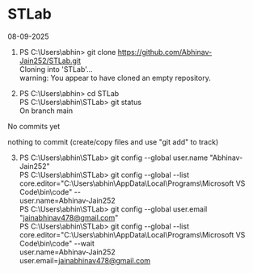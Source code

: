 # STLab

08-09-2025

1. PS C:\Users\abhin> git clone https://github.com/Abhinav-Jain252/STLab.git<br/>
Cloning into 'STLab'...<br/>
warning: You appear to have cloned an empty repository.<br/>

2. PS C:\Users\abhin> cd STLab<br/>
PS C:\Users\abhin\STLab> git status<br/>
On branch main<br/>

No commits yet<br/>

nothing to commit (create/copy files and use "git add" to track)<br/>


3. PS C:\Users\abhin\STLab> git config --global user.name "Abhinav-Jain252"<br/>
PS C:\Users\abhin\STLab> git config --global --list<br/>
core.editor="C:\Users\abhin\AppData\Local\Programs\Microsoft VS Code\bin\code" --<br/>
user.name=Abhinav-Jain252<br/>
PS C:\Users\abhin\STLab> git config --global user.email "jainabhinav478@gmail.com"   <br/>
PS C:\Users\abhin\STLab> git config --global --list<br/>
core.editor="C:\Users\abhin\AppData\Local\Programs\Microsoft VS Code\bin\code" --wait<br/>
user.name=Abhinav-Jain252<br/>
user.email=jainabhinav478@gmail.com<br/>


